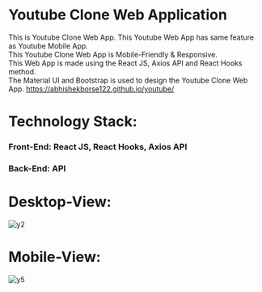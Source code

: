 # Youtube Clone Web Application

This is Youtube Clone Web App. This Youtube Web App has same feature as Youtube Mobile App.<br/>
This Youtube Clone Web App is Mobile-Friendly & Responsive.<br/>
This Web App is made using the React JS, Axios API and React Hooks method.<br/>
The Material UI and Bootstrap is used to design the Youtube Clone Web App. 
https://abhishekborse122.github.io/youtube/

# Technology Stack:<br/>
### Front-End: React JS, React Hooks, Axios API  <br/>
### Back-End: API

# Desktop-View: <br/>
![y2](https://user-images.githubusercontent.com/75468692/128826405-6dbe508f-da78-4937-af69-96c146bec914.PNG)
<br/>
# Mobile-View: <br/> 
![y5](https://user-images.githubusercontent.com/75468692/128829730-98460dbd-3da9-4a99-a4c6-3f1d100e3652.png)



